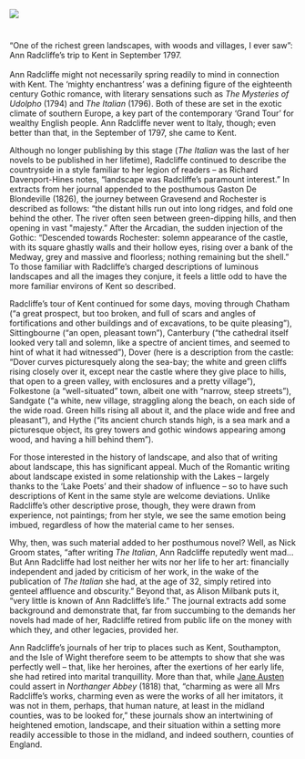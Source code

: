 <a href="https://juncture-digital.org"><img src="https://juncture-digital.org/images/ve-button.png"></a>
<param ve-config title="Ann Radcliffe (1764 – 1823)" author="Dr Michael Goodrum" layout="vtl" 
banner="/images/banners/18c.jpg">

<param ve-entity eid="Q29303" aliases="Canterbury">
<param ve-entity eid="Q507517" aliases="Rochester">
<param ve-entity eid="Q179224" aliases="Dover">
<param ve-entity eid="Q1626044" aliases="Sittingbourne">
<param ve-entity eid="Q375314" aliases="Folkestone">
<param ve-entity eid="Q1000312" aliases="Sandgate">
<param ve-entity eid="Q967166" aliases="Hythe">
<param ve-entity eid="Q729006" aliases="Chatham">
<param ve-entity eid="Q676689" aliases="Gravesend">

#

“One of the richest green landscapes, with woods and villages, I ever saw”: Ann Radcliffe’s trip to Kent in September 1797.   
<br>
Ann Radcliffe might not necessarily spring readily to mind in connection with Kent. The ‘mighty enchantress’ was a defining figure of the eighteenth century Gothic romance, with literary sensations such as _The Mysteries of Udolpho_ (1794) and _The Italian_ (1796). Both of these are set in the exotic climate of southern Europe, a key part of the contemporary ‘Grand Tour’ for wealthy English people. Ann Radcliffe never went to Italy, though; even better than that, in the September of 1797, she came to Kent.
<param ve-image url="https://upload.wikimedia.org/wikipedia/commons/8/83/Ilustracja_do_powiesci_Ann_Radcliffe_%22The_Mysteries_of_Udolpho%22_1793_%28120174439%29.jpg" label="The Mysteries of Udolpho, 1793" attribution="National Library of Poland, Public domain, via Wikimedia Commons">

Although no longer publishing by this stage (_The Italian_ was the last of her novels to be published in her lifetime), Radcliffe continued to describe the countryside in a style familiar to her legion of readers – as Richard Davenport-Hines notes, “landscape was Radcliffe’s paramount interest.” In extracts from her journal appended to the posthumous Gaston De Blondeville (1826), the journey between Gravesend and Rochester is described as follows: “the distant hills run out into long ridges, and fold one behind the other. The river often seen between green-dipping hills, and then opening in vast "majesty.” After the Arcadian, the sudden injection of the Gothic: “Descended towards Rochester: solemn appearance of the castle, with its square ghastly walls and their hollow eyes, rising over a bank of the Medway, grey and massive and floorless; nothing remaining but the shell.” To those familiar with Radcliffe’s charged descriptions of luminous landscapes and all the images they conjure, it feels a little odd to have the more familiar environs of Kent so described.
<param ve-image url="https://upload.wikimedia.org/wikipedia/commons/b/ba/Edward_Dayes_-_Rochester_-_Google_Art_Project.jpg" label="Rochester, 1799" attribution="Yale Center for British Art, Public domain, via Wikimedia Commons">
<param ve-map center="Q507517" zoom="15">

Radcliffe’s tour of Kent continued for some days, moving through Chatham (“a great prospect, but too broken, and full of scars and angles of fortifications and other buildings and of excavations, to be quite pleasing”), Sittingbourne (“an open, pleasant town”), Canterbury (“the cathedral itself looked very tall and solemn, like a spectre of ancient times, and seemed to hint of what it had witnessed”), Dover (here is a description from the castle: “Dover curves picturesquely along the sea-bay; the white and green cliffs rising closely over it, except near the castle where they give place to hills, that open to a green valley, with enclosures and a pretty village”), Folkestone (a “well-situated” town, albeit one with “narrow, steep streets”), Sandgate (“a white, new village, straggling along the beach, on each side of the wide road. Green hills rising all about it, and the place wide and free and pleasant”), and Hythe (“its ancient church stands high, is a sea mark and a picturesque object, its grey towers and gothic windows appearing among wood, and having a hill behind them”). 
<param ve-image url="https://stor.artstor.org/stor/eb61d339-15de-4602-ace7-9cb4272a1ac3" label="A Topographical Map of the County of Kent" attribution="John Andrews, John Dury and William Herbert. By permission of Augustine House Library">
<param ve-map center="Q179224" zoom="15">

For those interested in the history of landscape, and also that of writing about landscape, this has significant appeal. Much of the Romantic writing about landscape existed in some relationship with the Lakes – largely thanks to the ‘Lake Poets’ and their shadow of influence – so to have such descriptions of Kent in the same style are welcome deviations. Unlike Radcliffe’s other descriptive prose, though, they were drawn from experience, not paintings; from her style, we see the same emotion being imbued, regardless of how the material came to her senses.
<param ve-image url="https://upload.wikimedia.org/wikipedia/commons/e/e9/Ordnance_Survey_Drawings_-_Hythe%2C_Kent_%28OSD_105%29.jpg" label="Ordnance Survey, Hythe, 1797" attribution="British Library, OGL v1.0, via Wikimedia Commons">

Why, then, was such material added to her posthumous novel? Well, as Nick Groom states, “after writing _The Italian_, Ann Radcliffe reputedly went mad… But Ann Radcliffe had lost neither her wits nor her life to her art: financially independent and jaded by criticism of her work, in the wake of the publication of _The Italian_ she had, at the age of 32, simply retired into genteel affluence and obscurity.” Beyond that, as Alison Milbank puts it, “very little is known of Ann Radcliffe’s life.” The journal extracts add some background and demonstrate that, far from succumbing to the demands her novels had made of her, Radcliffe retired from public life on the money with which they, and other legacies, provided her.
<param ve-image url="https://stor.artstor.org/stor/113d965a-9e47-4ad3-8c46-ea1a91002f41" label="A New Map of Kent drawn from the best authorities, 1784" attribution="Engraved by Thomas Conder. Fron  Walpole's The New British Traveller. Photo by Astrid Stilma. By permission of Patrick Marrin.">

Ann Radcliffe’s journals of her trip to places such as Kent, Southampton, and the Isle of Wight therefore seem to be attempts to show that she was perfectly well – that, like her heroines, after the exertions of her early life, she had retired into marital tranquillity. More than that, while [Jane Austen](/austen/19c-austen-biography) could assert in _Northanger Abbey_ (1818) that, “charming as were all Mrs Radcliffe’s works, charming even as were the works of all her imitators, it was not in them, perhaps, that human nature, at least in the midland counties, was to be looked for,” these journals show an intertwining of heightened emotion, landscape, and their situation within a setting more readily accessible to those in the midland, and indeed southern, counties of England.
<param ve-image url="https://upload.wikimedia.org/wikipedia/commons/4/4b/Northanger_Abbey_CE_Brock_Vol_II_chap_VIII.jpg" label="Northhanger Abbey" attribution="C. E. Brock (died 1938), Public domain, via Wikimedia Commons">


